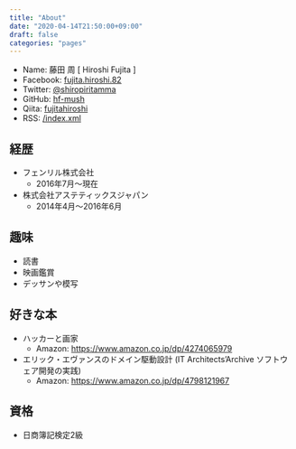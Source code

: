 ```yaml
---
title: "About"
date: "2020-04-14T21:50:00+09:00"
draft: false
categories: "pages"
---
```


* Name: 藤田 周 [ Hiroshi Fujita ]
* Facebook: [fujita.hiroshi.82](https://www.facebook.com/fujita.hiroshi.82)
* Twitter: [@shiropiritamma](https://twitter.com/shiropiritamma)
* GitHub: [hf-mush](https://github.com/hf-mush)
* Qiita: [fujitahiroshi](https://qiita.com/fujitahiroshi)
* RSS: [/index.xml](https://hiroshifujita.com/index.xml)

## 経歴

* フェンリル株式会社
  * 2016年7月〜現在
* 株式会社アステティックスジャパン
  * 2014年4月〜2016年6月

## 趣味

* 読書
* 映画鑑賞
* デッサンや模写

## 好きな本

* ハッカーと画家
  * Amazon: https://www.amazon.co.jp/dp/4274065979
* エリック・エヴァンスのドメイン駆動設計 (IT Architects’Archive ソフトウェア開発の実践)
  * Amazon: https://www.amazon.co.jp/dp/4798121967

## 資格

* 日商簿記検定2級
